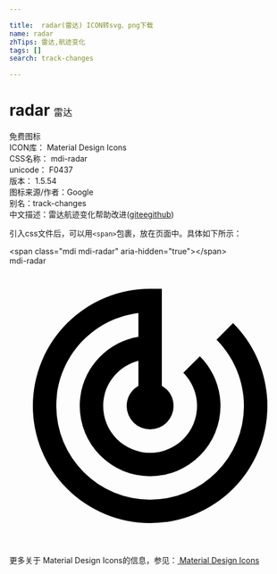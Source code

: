 ```yaml
---

title:  radar(雷达) ICON转svg、png下载
name: radar
zhTips: 雷达,航迹变化
tags: []
search: track-changes

---
```


# radar  <small style="font-size: 60%;font-weight: 100">雷达</small>


<div class="detail-page">
<p>
<span><span class="badge-success badge">免费图标</span> </span>
<br/>
<span>
ICON库：
<span class="badge-secondary badge">Material Design Icons</span> 
</span>
<br/>
<span>
CSS名称：
<span class="badge-secondary badge">mdi-radar</span> 
</span>
<br/>
<span>
unicode：
<span class="badge-secondary badge">F0437</span> 
<copy-btn content='F0437' btn-title=""></copy-btn>
<copy-btn :content='String.fromCodePoint(parseInt("F0437", 16))' btn-title="复制U"></copy-btn>
</span>
<br/>
<span>
版本：
<span class="badge-secondary badge">1.5.54</span> 
</span>
<br/>
<span>图标来源/作者：<span class="badge-light badge">Google</span></span> 
<br/>
<span>别名：<span class="badge-light badge">track-changes</span></span><br/><span class="zh-detail">中文描述：<span class="badge-primary badge">雷达</span><span class="badge-primary badge">航迹变化</span><span class="help-link"><span>帮助改进</span>(<a href="https://gitee.com/liuwave/icon-helper/edit/master/json/material/radar.json" target="_blank" rel="noopener noreferrer">gitee</a><a href="https://github.com/liuwave/icon-helper/edit/master/json/material/radar.json" target="_blank" rel="noopener noreferrer">github</a></span>)</span><br/>
</p>
</div>
<div class="alert alert-dark">
  <i class="mdi mdi-radar mdi-48px"></i>
  <i class="mdi mdi-radar mdi-36px"></i>
  <i class="mdi mdi-radar mdi-24px"></i>
  <i class="mdi mdi-radar mdi-18px"></i>
</div>
<div>
  <p>引入css文件后，可以用<code>&lt;span&gt;</code>包裹，放在页面中。具体如下所示：    
  </p>
  <div class="alert alert-primary" style="font-size: 14px">
    &lt;span class="mdi mdi-radar" aria-hidden="true"&gt;&lt;/span&gt;
    <copy-btn content='<span class="mdi mdi-radar" aria-hidden="true"></span>'></copy-btn>
  </div>
  <div class="alert alert-secondary">
    <i class="mdi mdi-radar"
    style="font-size: 24px"
    aria-hidden="true"></i> mdi-radar
    <copy-btn content="mdi-radar" btn-title="复制图标名称"></copy-btn>
  </div>
</div>
<div id="svg" class="svg-wrap">
<svg xmlns="http://www.w3.org/2000/svg" viewBox="0 0 24 24"><path d="M19.07,4.93L17.66,6.34C19.1,7.79 20,9.79 20,12A8,8 0 0,1 12,20A8,8 0 0,1 4,12C4,7.92 7.05,4.56 11,4.07V6.09C8.16,6.57 6,9.03 6,12A6,6 0 0,0 12,18A6,6 0 0,0 18,12C18,10.34 17.33,8.84 16.24,7.76L14.83,9.17C15.55,9.9 16,10.9 16,12A4,4 0 0,1 12,16A4,4 0 0,1 8,12C8,10.14 9.28,8.59 11,8.14V10.28C10.4,10.63 10,11.26 10,12A2,2 0 0,0 12,14A2,2 0 0,0 14,12C14,11.26 13.6,10.62 13,10.28V2H12A10,10 0 0,0 2,12A10,10 0 0,0 12,22A10,10 0 0,0 22,12C22,9.24 20.88,6.74 19.07,4.93Z" /></svg>
</div>
<detail full-name='mdi-radar'></detail>
    
<div><p>更多关于 Material Design Icons的信息，参见：<a target="_blank" href="https://iconhelper.cn/material.html"> Material Design Icons</a>
</p></div>
